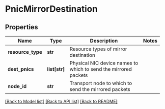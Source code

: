 # PnicMirrorDestination

## Properties
Name | Type | Description | Notes
------------ | ------------- | ------------- | -------------
**resource_type** | **str** | Resource types of mirror destination | 
**dest_pnics** | **list[str]** | Physical NIC device names to which to send the mirrored packets | 
**node_id** | **str** | Transport node to which to send the mirrored packets | 

[[Back to Model list]](../README.md#documentation-for-models) [[Back to API list]](../README.md#documentation-for-api-endpoints) [[Back to README]](../README.md)

